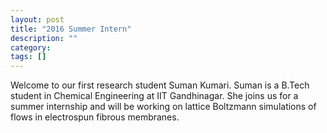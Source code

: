 ```yaml
---
layout: post
title: "2016 Summer Intern"
description: ""
category: 
tags: []
---
```


Welcome to our first research student Suman Kumari. Suman is a B.Tech student in Chemical Engineering at IIT Gandhinagar. She joins us for a summer internship and will be working on lattice Boltzmann simulations of flows in electrospun fibrous membranes.
